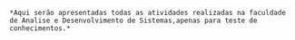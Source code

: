 	*Aqui serão apresentadas todas as atividades realizadas na faculdade de Analise e Desenvolvimento de Sistemas,apenas para teste de conhecimentos.*